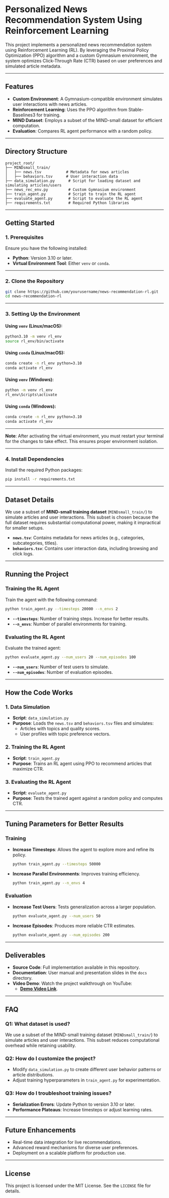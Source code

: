 # **Personalized News Recommendation System Using Reinforcement Learning**

This project implements a personalized news recommendation system using Reinforcement Learning (RL). By leveraging the Proximal Policy Optimization (PPO) algorithm and a custom Gymnasium environment, the system optimizes Click-Through Rate (CTR) based on user preferences and simulated article metadata.

---

## **Features**
- **Custom Environment**: A Gymnasium-compatible environment simulates user interactions with news articles.
- **Reinforcement Learning**: Uses the PPO algorithm from Stable-Baselines3 for training.
- **MIND Dataset**: Employs a subset of the MIND-small dataset for efficient computation.
- **Evaluation**: Compares RL agent performance with a random policy.

---

## **Directory Structure**

```
project_root/
├── MINDsmall_train/
│   ├── news.tsv           # Metadata for news articles
│   ├── behaviors.tsv      # User interaction data
├── data_simulation.py      # Script for loading dataset and simulating articles/users
├── news_rec_env.py         # Custom Gymnasium environment
├── train_agent.py          # Script to train the RL agent
├── evaluate_agent.py       # Script to evaluate the RL agent
├── requirements.txt        # Required Python libraries
```

---

## **Getting Started**

### **1. Prerequisites**
Ensure you have the following installed:
- **Python**: Version 3.10 or later.
- **Virtual Environment Tool**: Either `venv` or `conda`.

---

### **2. Clone the Repository**
```bash
git clone https://github.com/yourusername/news-recommendation-rl.git
cd news-recommendation-rl
```

---

### **3. Setting Up the Environment**
#### **Using `venv` (Linux/macOS)**:
```bash
python3.10 -m venv rl_env
source rl_env/bin/activate
```

#### **Using `conda` (Linux/macOS)**:
```bash
conda create -n rl_env python=3.10
conda activate rl_env
```

#### **Using `venv` (Windows)**:
```cmd
python -m venv rl_env
rl_env\Scripts\activate
```

#### **Using `conda` (Windows)**:
```cmd
conda create -n rl_env python=3.10
conda activate rl_env
```

---

**Note**: After activating the virtual environment, you must restart your terminal for the changes to take effect. This ensures proper environment isolation.

---

### **4. Install Dependencies**
Install the required Python packages:
```bash
pip install -r requirements.txt
```

---

## **Dataset Details**
We use a subset of **MIND-small training dataset** (`MINDsmall_train/`) to simulate articles and user interactions. This subset is chosen because the full dataset requires substantial computational power, making it impractical for smaller setups.

- **`news.tsv`**: Contains metadata for news articles (e.g., categories, subcategories, titles).
- **`behaviors.tsv`**: Contains user interaction data, including browsing and click logs.

---

## **Running the Project**

### **Training the RL Agent**
Train the agent with the following command:
```bash
python train_agent.py --timesteps 20000 --n_envs 2
```
- **`--timesteps`**: Number of training steps. Increase for better results.
- **`--n_envs`**: Number of parallel environments for training.

### **Evaluating the RL Agent**
Evaluate the trained agent:
```bash
python evaluate_agent.py --num_users 20 --num_episodes 100
```
- **`--num_users`**: Number of test users to simulate.
- **`--num_episodes`**: Number of evaluation episodes.

---

## **How the Code Works**

### **1. Data Simulation**
- **Script**: `data_simulation.py`
- **Purpose**: Loads the `news.tsv` and `behaviors.tsv` files and simulates:
  - Articles with topics and quality scores.
  - User profiles with topic preference vectors.

### **2. Training the RL Agent**
- **Script**: `train_agent.py`
- **Purpose**: Trains an RL agent using PPO to recommend articles that maximize CTR.

### **3. Evaluating the RL Agent**
- **Script**: `evaluate_agent.py`
- **Purpose**: Tests the trained agent against a random policy and computes CTR.

---

## **Tuning Parameters for Better Results**

### **Training**
- **Increase Timesteps**: Allows the agent to explore more and refine its policy.
  ```bash
  python train_agent.py --timesteps 50000
  ```
- **Increase Parallel Environments**: Improves training efficiency.
  ```bash
  python train_agent.py --n_envs 4
  ```

### **Evaluation**
- **Increase Test Users**: Tests generalization across a larger population.
  ```bash
  python evaluate_agent.py --num_users 50
  ```
- **Increase Episodes**: Produces more reliable CTR estimates.
  ```bash
  python evaluate_agent.py --num_episodes 200
  ```

---

## **Deliverables**
- **Source Code**: Full implementation available in this repository.
- **Documentation**: User manual and presentation slides in the `docs` directory.
- **Video Demo**: Watch the project walkthrough on YouTube:
  - **[Demo Video Link](https://youtu.be/EZZ9jvvYmPs?si=uibTQaU5dc3TmWt5)**.

---

## **FAQ**

### **Q1: What dataset is used?**
We use a subset of the MIND-small training dataset (`MINDsmall_train/`) to simulate articles and user interactions. This subset reduces computational overhead while retaining usability.

### **Q2: How do I customize the project?**
- Modify `data_simulation.py` to create different user behavior patterns or article distributions.
- Adjust training hyperparameters in `train_agent.py` for experimentation.

### **Q3: How do I troubleshoot training issues?**
- **Serialization Errors**: Update Python to version 3.10 or later.
- **Performance Plateaus**: Increase timesteps or adjust learning rates.

---

## **Future Enhancements**
- Real-time data integration for live recommendations.
- Advanced reward mechanisms for diverse user preferences.
- Deployment on a scalable platform for production use.

---

## **License**
This project is licensed under the MIT License. See the `LICENSE` file for details.
